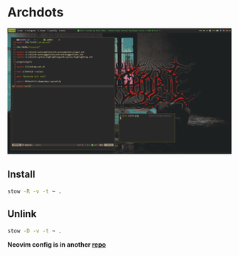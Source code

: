 # Archdots

![preview](https://raw.githubusercontent.com/obsqrbtz/archdots/master/scrot.png)

## Install

```bash
stow -R -v -t ~ .
```

## Unlink

```bash
stow -D -v -t ~ .
```

**Neovim config is in another [repo](https://github.com/obsqrbtz/nvim-config)**
